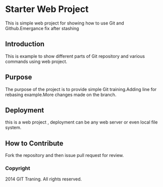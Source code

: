 # Starter Web Project
This is simple web project for showing how to use Git and Github.Emergance fix after stashing

## Introduction
This is example to show different parts of Git repository and various commands using web project.

## Purpose 
The purpose of the project is to provide simple Git training.Adding line for rebasing example.More changes made on the branch.

## Deployment 
this is a web project , deployment can be any web server or even local file system.
## How to Contribute
Fork the repository and then issue pull request for review. 

### Copyright 
2014 GIT Traning. All rights reserved.

